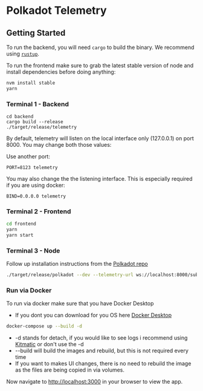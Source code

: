 # Polkadot Telemetry

## Getting Started

To run the backend, you will need `cargo` to build the binary. We recommend using [`rustup`](https://rustup.rs/).

To run the frontend make sure to grab the latest stable version of node and install dependencies before doing anything:

```sh
nvm install stable
yarn
```

### Terminal 1 - Backend

```
cd backend
cargo build --release
./target/release/telemetry
```

By default, telemetry will listen on the local interface only (127.0.0.1) on port 8000. You may change both those values:

Use another port:

```
PORT=8123 telemetry
```

You may also change the the listening interface. This is especially required if you are using docker:

```
BIND=0.0.0.0 telemetry
```

### Terminal 2 - Frontend

```sh
cd frontend
yarn
yarn start
```

### Terminal 3 - Node

Follow up installation instructions from the [Polkadot repo](https://github.com/paritytech/polkadot)

```sh
./target/release/polkadot --dev --telemetry-url ws://localhost:8000/submit
```

### Run via Docker

To run via docker make sure that you have Docker Desktop

- If you dont you can download for you OS here [Docker Desktop](https://www.docker.com/products/docker-desktop)

```sh
docker-compose up --build -d
```

- -d stands for detach, if you would like to see logs i recommend using [Kitmatic](https://kitematic.com/) or don't use the -d
- --build will build the images and rebuild, but this is not required every time
- If you want to makes UI changes, there is no need to rebuild the image as the files are being copied in via volumes.

Now navigate to [http://localhost:3000](http://ocalhost:3000:/) in your browser to view the app.
